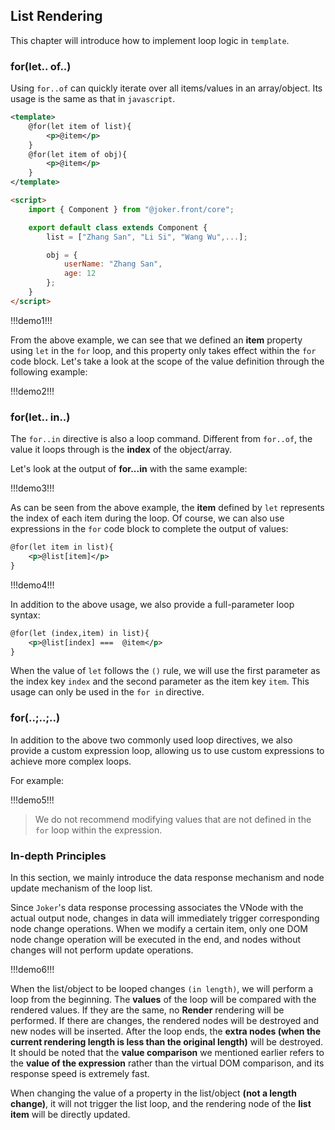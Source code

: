 ## List Rendering

This chapter will introduce how to implement loop logic in `template`.

### for(let.. of..)

Using `for..of` can quickly iterate over all items/values in an array/object. Its usage is the same as that in `javascript`.

```xml
<template>
    @for(let item of list){
        <p>@item</p>
    }
    @for(let item of obj){
        <p>@item</p>
    }
</template>
```

```html
<script>
    import { Component } from "@joker.front/core";

    export default class extends Component {
        list = ["Zhang San", "Li Si", "Wang Wu",...];

        obj = {
            userName: "Zhang San",
            age: 12
        };
    }
</script>
```

!!!demo1!!!

From the above example, we can see that we defined an **item** property using `let` in the `for` loop, and this property only takes effect within the `for` code block. Let's take a look at the scope of the value definition through the following example:

!!!demo2!!!

### for(let.. in..)

The `for..in` directive is also a loop command. Different from `for..of`, the value it loops through is the **index** of the object/array.

Let's look at the output of **for...in** with the same example:

!!!demo3!!!

As can be seen from the above example, the **item** defined by `let` represents the index of each item during the loop. Of course, we can also use expressions in the `for` code block to complete the output of values:

```xml
@for(let item in list){
    <p>@list[item]</p>
}
```

!!!demo4!!!

In addition to the above usage, we also provide a full-parameter loop syntax:

```xml
@for(let (index,item) in list){
    <p>@list[index] ===  @item</p>
}
```

When the value of `let` follows the `()` rule, we will use the first parameter as the index key `index` and the second parameter as the item key `item`. This usage can only be used in the `for in` directive.

### for(..;..;..)

In addition to the above two commonly used loop directives, we also provide a custom expression loop, allowing us to use custom expressions to achieve more complex loops.

For example:

!!!demo5!!!

> We do not recommend modifying values that are not defined in the `for` loop within the expression.

### In-depth Principles

In this section, we mainly introduce the data response mechanism and node update mechanism of the loop list.

Since `Joker`'s data response processing associates the VNode with the actual output node, changes in data will immediately trigger corresponding node change operations. When we modify a certain item, only one DOM node change operation will be executed in the end, and nodes without changes will not perform update operations.

!!!demo6!!!

When the list/object to be looped changes `(in length)`, we will perform a loop from the beginning. The **values** of the loop will be compared with the rendered values. If they are the same, no **Render** rendering will be performed. If there are changes, the rendered nodes will be destroyed and new nodes will be inserted. After the loop ends, the **extra nodes (when the current rendering length is less than the original length)** will be destroyed. It should be noted that the **value comparison** we mentioned earlier refers to the **value of the expression** rather than the virtual DOM comparison, and its response speed is extremely fast.

When changing the value of a property in the list/object **(not a length change)**, it will not trigger the list loop, and the rendering node of the **list item** will be directly updated.
